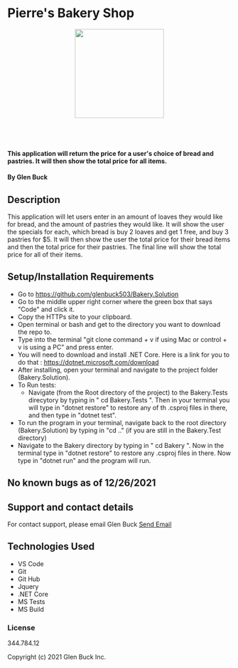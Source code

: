 # Pierre's Bakery Shop

<div align="center">
<img src="https://github.com/glenbuck503.png" width="200px" height="auto" >
</div>
<br>
<br>
<br>

#### This application will return the price for a user's choice of bread and pastries. It will then show the total price for all items.

#### By Glen Buck

## Description

This application will let users enter in an amount of loaves they would like for bread, and the amount of pastries they would like. It will show the user the specials for each, which bread is buy 2 loaves and get 1 free, and buy 3 pastries for $5. It will then show the user the total price for their bread items and then the total price for their pastries. The final line will show the total price for all of their items.


## Setup/Installation Requirements

- Go to https://github.com/glenbuck503/Bakery.Solution
- Go to the middle upper right corner where the green box that says "Code" and click it.
- Copy the HTTPs site to your clipboard.
- Open terminal or bash and get to the directory you want to download the repo to.
- Type into the terminal "git clone command + v if using Mac or control + v is using a PC" and press enter.
- You will need to download and install .NET Core. Here is a link for you to do that : https://dotnet.microsoft.com/download
- After installing, open your terminal and navigate to the project folder (Bakery.Solution).
- To Run tests:
  - Navigate (from the Root directory of the project) to the Bakery.Tests direcytory by typing in " cd Bakery.Tests ". Then in your terminal you will type in "dotnet restore" to restore any of th .csproj files in there, and then type in "dotnet test".
- To run the program in your terminal, navigate back to the root directory (Bakery.Solution) by typing in "cd .." (if you are still in the Bakery.Test directory)
- Navigate to the Bakery directory by typing in " cd Bakery ". Now in the terminal type in "dotnet restore" to restore any .csproj files in there. Now type in "dotnet run" and the program will run.

## No known bugs as of 12/26/2021

## Support and contact details

For contact support, please email Glen Buck <a href = "mailto: glenbuck@gamil.com">Send Email</a>

## Technologies Used

- VS Code
- Git
- Git Hub
- Jquery
- .NET Core
- MS Tests
- MS Build

### License

344.784.12

Copyright (c) 2021 Glen Buck Inc.
